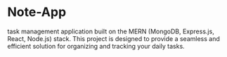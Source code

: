 # Note-App
 task management application built on the MERN (MongoDB, Express.js, React, Node.js) stack. This project is designed to provide a seamless and efficient solution for organizing and tracking your daily tasks.
